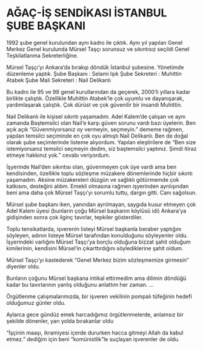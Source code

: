 # AĞAÇ-İŞ SENDİKASI İSTANBUL ŞUBE BAŞKANI

1992 şube genel kurulundan aynı kadro ile çıktık. Aynı yıl yapılan Genel Merkez Genel kurulunda Mürsel Taşçı sorunsuz ve sıkıntısız seçildi Genel Teşkilatlanma Sekreterliğine.

Mürsel Taşçı’yı Ankara’da bırakıp döndük İstanbul şubesine. Yönetimde düzenleme yaptık.
Şube Başkanı : Selami Işık
Şube Sekreteri : Muhittin Atabek
Şube Mali Sekreteri : Nail Delikanlı

Bu kadro ile 95 ve 98 genel kurullarından da geçerek, 2000’li yıllara kadar birlikte çalıştık. Özellikle Muhittin Atabek’le çok uyumlu ve dayanışarak, yardımlaşarak çalıştık. Çok dürüst ve çok güvenilir bir insandı Muhittin.

Nail Delikanlı ile kişisel sıkıntı yaşamadım. Adel Kalem’de çalışan ve aynı zamanda Baştemsilci olan Nail’e karşı güven sorunu vardı bazı üyelerin. Ben açık açık “Güvenmiyorsanız oy vermeyin, seçmeyin.” dememe rağmen, yapılan temsilci seçiminde en çok oyu almıştı Nail Delikanlı. Ben de doğal olarak şube seçimlerinde listeme alıyordum. Yapılan eleştirilere de “Ben size istemiyorsanız temsilci seçmeyin dedim, siz baştemsilci yaptınız. Şimdi itiraz etmeye hakkınız yok.” cevabı veriyordum.

İşyerinde Nail’den sıkıntısı olan, güvenmeyen çok üye vardı ama ben kendisinden, özellikle toplu sözleşme müzakere dönemlerinde hiçbir sıkıntı yaşamadım. Aksine müzakereleri düzgün ve sağlıklı götürmemde çok katkısını, desteğini aldım. Emekli olmasına rağmen işyerinden ayrılışından beni ama daha çok Mürsel Taşçı’yı sorumlu tuttu, dargın gitti. Canı sağolsun.

Mürsel şube başkanı iken, yanından ayrılmayan, saygıda kusur etmeyen çok Adel Kalem üyesi (bunların çoğu Mürsel başkanın köylüsü idi) Ankara’ya gidişinden sonra çok ilginç tavırlar, tepkiler gösterdiler.

Toplu tensikatlarda, işverenin listeyi Mürsel başkanla beraber yaptığını söyleyen, adının listeye Mürsel tarafından konulduğunu söyleyenler oldu. İşyerindeki varlığını Mürsel Taşçı’ya borçlu olduğuna bizzat şahit olduğum kimilerinin, kendisini Mürsel’in çıkarttırdığını söylediklerine şahit oldum.

Mürsel Taşçı’yı kastederek “Genel Merkez bizim sözleşmemize girmesin” diyenler oldu.

Bunların çoğunu Mürsel başkana intikal ettirmedim ama dilimin döndüğü kadar bu tavırlarının yanlış olduğunu anlattım her zaman.
…

Örgütlenme çalışmalarımızda, bir işveren vekilinin pompalı tüfeğinin hedefi olduğumuz günler oldu.

Aylarca gece gündüz emek harcadığımız örgütlenmelerde, anlamsız bir şekilde dönenler, yarı yolda bırakanlar oldu

“İşçinin maaşı, ikramiyesi içerde dururken hacca gitmeyi Allah da kabul etmez.” dediğim için beni “komünistlik”le suçlayan işverenler de oldu.
